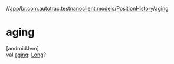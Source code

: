 //[app](../../../index.md)/[br.com.autotrac.testnanoclient.models](../index.md)/[PositionHistory](index.md)/[aging](aging.md)

# aging

[androidJvm]\
val [aging](aging.md): [Long](https://kotlinlang.org/api/latest/jvm/stdlib/kotlin/-long/index.html)?
